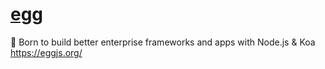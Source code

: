 # [egg](https://github.com/eggjs/egg)

🥚 Born to build better enterprise frameworks and apps with Node.js & Koa <https://eggjs.org/>
